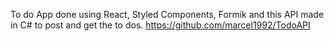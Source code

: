 To do App done using React, Styled Components, Formik and this API made in C# to post and get the to dos. https://github.com/marcel1992/TodoAPI
